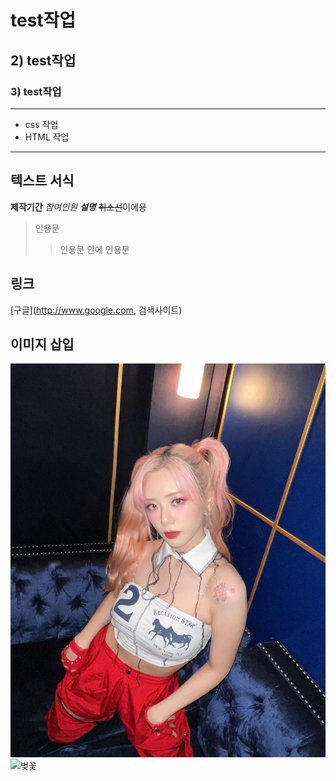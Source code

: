 # test작업


## 2) test작업


### 3) test작업


---

- css 작업
- HTML 작업

---

## 텍스트 서식

**제작기간**
*참여인원*
***설명***
~~취소선~~이에용

> 인용문
>> 인용문 안에 인용문

## 링크
[구글](http://www.google.com, 검색사이트)


## 이미지 삽입
![쥬](./images/20220722_070347.jpg)
![벚꽃](https://file.mk.co.kr/meet/yonhap/2022/04/06/image_readtop_2022_308235_0_093211.jpg)
